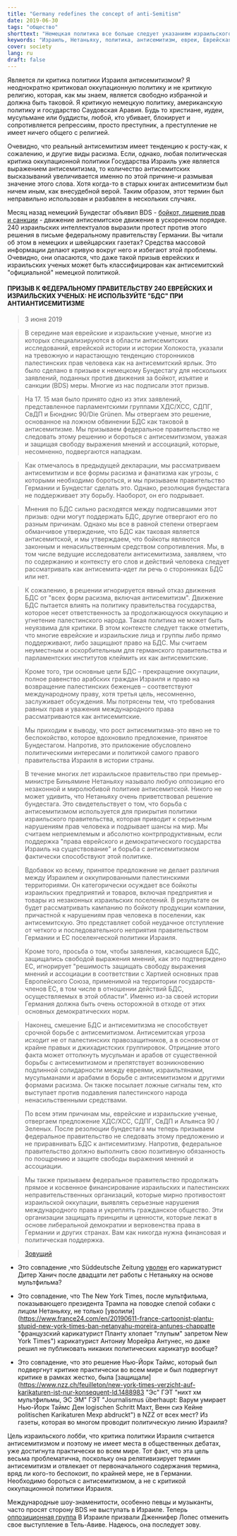 ```yaml
---
title: "Germany redefines the concept of anti-Semitism"
date: 2019-06-30
tags: "общество"
shorttext: "Немецкая политика все больше следует указаниям израильского лобби: критика оккупационной политики Израиля является антисемитизмом"
keywords: "Израиль, Нетаньяху, политика, антисемитизм, евреи, Еврейская, бойкот, дивестиции, санкции, Германия, месте"
cover: society
lang: ru
draft: false
---
```


Является ли критика политики Израиля антисемитизмом? Я неоднократно критиковал оккупационную политику и не критикую религию, которая, как мы знаем, является свободно избранной и должна быть таковой. Я критикую немецкую политику, американскую политику и государство Саудовская Аравия. Будь то христиане, иудеи, мусульмане или буддисты, любой, кто убивает, блокирует и сопротивляется репрессиям, просто преступник, а преступление не имеет ничего общего с религией.

Очевидно, что реальный антисемитизм имеет тенденцию к росту-как, к сожалению, и другие виды расизма. Если, однако, любая политическая критика оккупационной политики Государства Израиль уже является выражением антисемитизма, то количество антисемитских высказываний увеличивается именно по этой причине-и размывая значение этого слова. Хотя когда-то в старых книгах антисемитизм был ничем иным, как внесудебной верой. Таким образом, этот термин был неправильно использован и разбавлен в нескольких случаях. 

Месяц назад немецкий Бундестаг объявил BDS - [бойкот, лишение прав и санкции](https://ru.wikipedia.org/wiki/BDS "Бойкот, изоляция и санкции") - движение антисемитское движение в ускоренном порядке. 240 израильских интеллектуалов выразили протест против этого решения в письме федеральному правительству Германии. Вы читали об этом в немецких и швейцарских газетах? Средства массовой информации делают кривую вокруг него и избегают этой проблемы. Очевидно, они опасаются, что даже такой призыв еврейских и израильских ученых может быть классифицирован как антисемитский "официальной" немецкой политикой.

#### ПРИЗЫВ К ФЕДЕРАЛЬНОМУ ПРАВИТЕЛЬСТВУ 240 ЕВРЕЙСКИХ И ИЗРАИЛЬСКИХ УЧЕНЫХ: НЕ ИСПОЛЬЗУЙТЕ "БДС" ПРИ АНТИАНТИСЕМИТИЗМЕ

> 3 июня 2019

> В середине мая еврейские и израильские ученые, многие из которых специализируются в области антисемитских исследований, еврейской истории и истории Холокоста, указали на тревожную и нарастающую тенденцию сторонников палестинских прав человека как на антисемитский ярлык. Это было сделано в призыве к немецкому Бундестагу для нескольких заявлений, поданных против движения за бойкот, изъятие и санкции (BDS) меры. Многие из нас подписали этот призыв.

> На 17. 15 мая было принято одно из этих заявлений, представленное парламентскими группами ХДС/ХСС, СДПГ, СвДП и Бюнднис 90/Die Grünen. Мы отвергаем это решение, основанное на ложном обвинении БДС как таковой в антисемитизме. Мы призываем федеральное правительство не следовать этому решению и бороться с антисемитизмом, уважая и защищая свободу выражения мнений и ассоциаций, которые, несомненно, подвергаются нападкам.

> Как отмечалось в предыдущей декларации, мы рассматриваем антисемитизм и все формы расизма и фанатизма как угрозы, с которыми необходимо бороться, и мы призываем правительство Германии и Бундестаг сделать это. Однако, резолюция бундестага не поддерживает эту борьбу. Наоборот, он его подрывает.

> Мнения по БДС сильно расходятся между подписавшими этот призыв: одни могут поддержать БДС, другие отвергают его по разным причинам. Однако мы все в равной степени отвергаем обманчивое утверждение, что БДС как таковая является антисемитской, и мы утверждаем, что бойкоты являются законным и ненасильственным средством сопротивления. Мы, в том числе ведущие исследователи антисемитизма, заявляем, что по содержанию и контексту его слов и действий человека следует рассматривать как антисемита-идет ли речь о сторонниках БДС или нет.

> К сожалению, в решении игнорируется явный отказ движения БДС от "всех форм расизма, включая антисемитизм". Движение БДС пытается влиять на политику правительства государства, которое несет ответственность за продолжающуюся оккупацию и угнетение палестинского народа. Такая политика не может быть неуязвима для критики. В этом контексте следует также отметить, что многие еврейские и израильские лица и группы либо прямо поддерживают, либо защищают право на БДС. Мы считаем неуместным и оскорбительным для германского правительства и парламентских институтов клеймить их как антисемитские.

> Кроме того, три основные цели БДС – прекращение оккупации, полное равенство арабских граждан Израиля и право на возвращение палестинских беженцев – соответствуют международному праву, хотя третья цель, несомненно, заслуживает обсуждения. Мы потрясены тем, что требования равных прав и уважения международного права рассматриваются как антисемитские.

> Мы приходим к выводу, что рост антисемитизма-это явно не то беспокойство, которое вдохновило предложение, принятое Бундестагом. Напротив, это приложение обусловлено политическими интересами и политикой самого правого правительства Израиля в истории страны.

> В течение многих лет израильское правительство при премьер-министре Биньямине Нетаньяху называло любую оппозицию его незаконной и миролюбивой политике антисемитской. Никого не может удивить, что Нетаньяху очень приветствовал решение бундестага. Это свидетельствует о том, что борьба с антисемитизмом используется для прикрытия политики израильского правительства, которая приводит к серьезным нарушениям прав человека и подрывает шансы на мир. Мы считаем неприемлемым и абсолютно контрпродуктивным, если поддержка "права еврейского и демократического государства Израиль на существование" и борьба с антисемитизмом фактически способствуют этой политике.

> Вдобавок ко всему, принятое предложение не делает различия между Израилем и оккупированными палестинскими территориями. Он категорически осуждает все бойкоты израильских предприятий и товаров, включая предприятия и товары из незаконных израильских поселений. В результате он будет рассматривать кампанию по бойкоту продукции компании, причастной к нарушениям прав человека в поселении, как антисемитскую. Это представляет собой неудачное отступление от четкого и последовательного неприятия правительством Германии и ЕС поселенческой политики Израиля.

> Кроме того, просьба о том, чтобы заявления, касающиеся БДС, защищались свободой выражения мнений, как это подтверждено ЕС, игнорирует "решимость защищать свободу выражения мнений и ассоциации в соответствии с Хартией основных прав Европейского Союза, применимой на территории государств-членов ЕС, в том числе в отношении действий БДС, осуществляемых в этой области". Именно из-за своей истории Германия должна быть очень осторожной в отходе от этих основных демократических норм.

> Наконец, смешение БДС и антисемитизма не способствует срочной борьбе с антисемитизмом. Антисемитская угроза исходит не от палестинских правозащитников, а в основном от крайне правых и джихадистских группировок. Отрицание этого факта может оттолкнуть мусульман и арабов от существенной борьбы с антисемитизмом и препятствует возникновению подлинной солидарности между евреями, израильтянами, мусульманами и арабами в борьбе с антисемитизмом и другими формами расизма. Он также посылает ложные сигналы тем, кто выступает против подавления палестинского народа ненасильственными средствами.

> По всем этим причинам мы, еврейские и израильские ученые, отвергаем предложение ХДС/ХСС, СДПГ, СвДП и Альянса 90 / Зеленых. После резолюции бундестага мы теперь призываем федеральное правительство не следовать этому предложению и не приравнивать БДС к антисемитизму. Напротив, федеральное правительство должно выполнить свою позитивную обязанность по поощрению и защите свободы выражения мнений и ассоциации.

> Мы также призываем федеральное правительство продолжать прямое и косвенное финансирование израильских и палестинских неправительственных организаций, которые мирно противостоят израильской оккупации, выявлять серьезные нарушения международного права и укреплять гражданское общество. Эти организации защищать принципы и ценности, которые лежат в основе либеральной демократии и верховенства права в Германии и других странах. Вам как никогда нужна финансовая и политическая поддержка.

> [Зовущий](https://drive.google.com/file/d/1T10VdI4VgWUC230lP3j4p3o4mVGAFm1S/view?usp=sharing "The calling as Original PDF with signs")

  - Это совпадение ,что Süddeutsche Zeitung [уволен](https://www.tagesspiegel.de/gesellschaft/medien/nach-netanjahu-karikatur-sueddeutsche-zeitung-trennt-sich-von-dieter-hanitzsch/22579666.html "Süddeutsche Zeitung trennt sich von Dieter Hanitzsch") его карикатурист Дитер Ханич после двадцати лет работы с Нетаньяху на основе мультфильма?

  - Это совпадение, что The New York Times, после мультфильма, показывающего президента Трампа на поводке слепой собаки с лицом Нетаньяху, не только [уволили](https://www.france24.com/en/20190611-france-cartoonist-plantu-stupid-new-york-times-ban-netanyahu-moreira-antunes-chappatte "французский карикатурист Планту хлопает "глупым" запретом New York Times") карикатурист Антониу Морейра Антунес, но даже решил не публиковать никаких политических карикатур вообще?

  - Это совпадение, что это решение Нью-Йорк Таймс, который был подвергнут критике практически во всем мире и был подвергнут критике в рамках жестко, была [защищали](https://www.nzz.ch/feuilleton/new-york-times-verzicht-auf-karikaturen-ist-nur-konsequent-ld.1488983 "Эс" ГЭТ "нихт хм мультфильмы, ЭС ЭМ" ГЭТ "Journalismus überhaupt: Варум умирает Нью-Йорк Таймс Ден logischen Schritt Махт, Венн сиэ Кейне politischen Karikaturen Мехр abdruckt") в NZZ от всех мест? Из газеты, которая во многом проводит политическую линию Израиля?

Цель израильского лобби, что критика политики Израиля считается антисемитизмом и поэтому не имеет места в общественных дебатах, уже достигнута практически во всем мире. Тот факт, что эта цель весьма проблематична, поскольку она релятивизирует термин антисемитизм и отвлекает от первоначального содержания термина, вряд ли кого-то беспокоит, по крайней мере, не в Германии. Необходимо бороться с антисемитизмом, а не с критикой оккупационной политики Израиля.

Международные шоу-знаменитости, особенно певцы и музыканты, часто просят сторону BDS не выступать в Израиле. Теперь [оппозиционная группа](https://mondoweiss.net/2019/06/israeli-citizens-jennifer/ "граждане Израиля Дженнифер Лопес-пожалуйста, отмените свой концерт в Тель-Авиве") В Израиле призвали Дженнифер Лопес отменить свое выступление в Тель-Авиве. Надеюсь, она последует зову.
